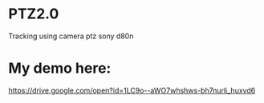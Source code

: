 # PTZ2.0
Tracking using camera ptz sony d80n
# My demo here:
https://drive.google.com/open?id=1LC9o--aWO7whshws-bh7nurli_huxvd6
